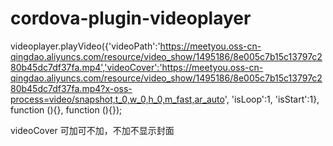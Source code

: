 # cordova-plugin-videoplayer

videoplayer.playVideo({'videoPath':'https://meetyou.oss-cn-qingdao.aliyuncs.com/resource/video_show/1495186/8e005c7b15c13797c280b45dc7df37fa.mp4','videoCover':'https://meetyou.oss-cn-qingdao.aliyuncs.com/resource/video_show/1495186/8e005c7b15c13797c280b45dc7df37fa.mp4?x-oss-process=video/snapshot,t_0,w_0,h_0,m_fast,ar_auto', 'isLoop':1, 'isStart':1}, function (){}, function (){});

videoCover 可加可不加，不加不显示封面